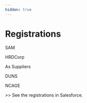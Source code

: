 ```yaml
---
hidden: true
---
```


# Registrations

SAM

HRDCorp

As Suppliers

DUNS

NCAGE

\>> See the registrations in Salesforce.
